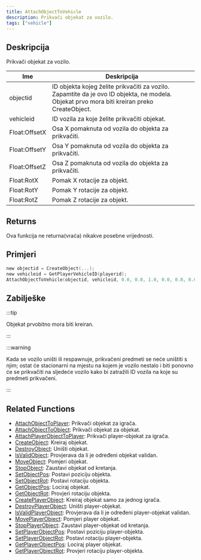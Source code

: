```yaml
---
title: AttachObjectToVehicle
description: Prikvači objekat za vozilo.
tags: ["vehicle"]
---
```


## Deskripcija

Prikvači objekat za vozilo.

| Ime           | Deskripcija                                                                                                                                   |
| ------------- | --------------------------------------------------------------------------------------------------------------------------------------------- |
| objectid      | ID objekta kojeg želite prikvačiti za vozilo. Zapamtite da je ovo ID objekta, ne modela. Objekat prvo mora biti kreiran preko CreateObject.   |
| vehicleid     | ID vozila za koje želite prikvačiti objekat.                                                                                                  |
| Float:OffsetX | Osa X pomaknuta od vozila do objekta za prikvačiti.                                                                                           |
| Float:OffsetY | Osa Y pomaknuta od vozila do objekta za prikvačiti.                                                                                           |
| Float:OffsetZ | Osa Z pomaknuta od vozila do objekta za prikvačiti.                                                                                           |
| Float:RotX    | Pomak X rotacije za objekt.                                                                                                                   |
| Float:RotY    | Pomak Y rotacije za objekt.                                                                                                                   |
| Float:RotZ    | Pomak Z rotacije za objekt.                                                                                                                   |

## Returns

Ova funkcija ne returna(vraća) nikakve posebne vrijednosti.

## Primjeri

```c
new objectid = CreateObject(...);
new vehicleid = GetPlayerVehicleID(playerid);
AttachObjectToVehicle(objectid, vehicleid, 0.0, 0.0, 1.0, 0.0, 0.0, 0.0);
```

## Zabilješke

:::tip

Objekat prvobitno mora biti kreiran.

:::

:::warning

Kada se vozilo uništi ili respawnuje, prikvačeni predmeti se neće uništiti s njim; ostat će stacionarni na mjestu na kojem je vozilo nestalo i biti ponovno će se prikvačiti na sljedeće vozilo kako bi zatražili ID vozila na koje su predmeti prikvačeni.

:::

## Related Functions

- [AttachObjectToPlayer](AttachObjectToPlayer): Prikvači objekat za igrača.
- [AttachObjectToObject](AttachObjectToObject): Prikvači objekat za objekat.
- [AttachPlayerObjectToPlayer](AttachPlayerObjectToPlayer): Prikvači player-objekat za igrača.
- [CreateObject](CreateObject): Kreiraj objekat.
- [DestroyObject](DestroyObject): Uništi objekat.
- [IsValidObject](IsValidObject): Provjerava da li je određeni objekat validan.
- [MoveObject](MoveObject): Pomjeri objekat.
- [StopObject](StopObject): Zaustavi objekat od kretanja.
- [SetObjectPos](SetObjectPos): Postavi poziciju objekta.
- [SetObjectRot](SetObjectRot): Postavi rotaciju objekta.
- [GetObjectPos](GetObjectPos): Lociraj objekat.
- [GetObjectRot](GetObjectRot): Provjeri rotaciju objekta.
- [CreatePlayerObject](CreatePlayerObject): Kreiraj objekat samo za jednog igrača.
- [DestroyPlayerObject](DestroyPlayerObject): Uništi player-objekat.
- [IsValidPlayerObject](IsValidPlayerObject): Provjerava da li je određeni player-objekat validan.
- [MovePlayerObject](MovePlayerObject): Pomjeri player objekat.
- [StopPlayerObject](StopPlayerObject): Zaustavi player-objekat od kretanja.
- [SetPlayerObjectPos](SetPlayerObjectPos): Postavi poziciju player-objekta.
- [SetPlayerObjectRot](SetPlayerObjectRot): Postavi rotaciju player-objekta.
- [GetPlayerObjectPos](GetPlayerObjectPos): Lociraj player objekat.
- [GetPlayerObjectRot](GetPlayerObjectRot): Provjeri rotaciju player-objekta.
